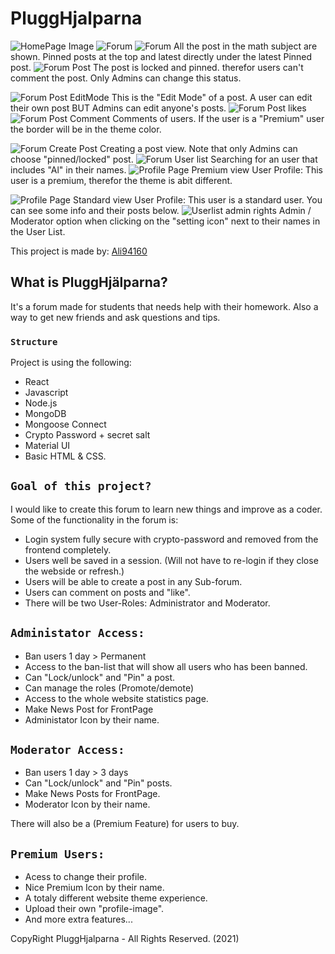 # PluggHjalparna

![HomePage Image](https://i.postimg.cc/XY3ByBwv/Ska-rmavbild-2021-06-17-kl-03-10-00.png)
![Forum](https://i.postimg.cc/9fDm4cNM/Ska-rmavbild-2021-06-17-kl-02-58-39.png)
![Forum](https://i.postimg.cc/KzbH6NL2/Ska-rmavbild-2021-06-17-kl-02-58-59.png)
 All the post in the math subject are shown. Pinned posts at the top and latest directly under the latest Pinned post.
![Forum Post](https://i.postimg.cc/4368Q90F/Ska-rmavbild-2021-06-17-kl-03-01-05.png)
The post is locked and pinned. therefor users can't comment the post. Only Admins can change this status.

![Forum Post EditMode](https://i.postimg.cc/FKVZLQfM/Ska-rmavbild-2021-06-17-kl-03-02-19.png)
This is the "Edit Mode" of a post. A user can edit their own post BUT Admins can edit anyone's posts.
![Forum Post likes](https://i.postimg.cc/k4MyNhKB/Ska-rmavbild-2021-06-17-kl-03-04-14.png)
![Forum Post Comment](https://i.postimg.cc/4yqbgfM9/Ska-rmavbild-2021-06-17-kl-03-06-45.png)
 Comments of users. If the user is a "Premium" user the border will be in the theme color.

![Forum Create Post](https://i.postimg.cc/V6Nj00Pt/Ska-rmavbild-2021-06-17-kl-03-07-09.png)
Creating a post view. Note that only Admins can choose "pinned/locked" post.
![Forum User list](https://i.postimg.cc/kgcwpb9V/Ska-rmavbild-2021-06-17-kl-03-07-34.png)
Searching for an user that includes "Al" in their names.
![Profile Page Premium view](https://i.postimg.cc/ncTD8Yjt/Ska-rmavbild-2021-06-17-kl-03-07-55.png)
User Profile: This user is a premium, therefor the theme is abit different.

![Profile Page Standard view](https://i.postimg.cc/Kzn10nSw/Ska-rmavbild-2021-06-17-kl-03-08-19.png)
User Profile: This user is a standard user. You can see some info and their posts below.
![Userlist admin rights](https://i.postimg.cc/YChj5cB1/Ska-rmavbild-2021-06-17-kl-03-09-13.png)
 Admin / Moderator option when clicking on the "setting icon" next to their names in the User List.

This project is made by: [Ali94160](https://github.com/ali94160)

## What is PluggHjälparna?
It's a forum made for students that needs help with their homework. Also a way to get new friends and ask questions and tips.

### `Structure`

Project is using the following:
- React
- Javascript
- Node.js
- MongoDB
- Mongoose Connect
- Crypto Password + secret salt
- Material UI
- Basic HTML & CSS.

## `Goal of this project?`

I would like to create this forum to learn new things and improve as a coder. 
Some of the functionality in the forum is:
* Login system fully secure with crypto-password and removed from the frontend completely.
* Users well be saved in a session. (Will not have to re-login if they close the webside or refresh.)
* Users will be able to create a post in any Sub-forum.
* Users can comment on posts and "like".
* There will be two User-Roles: Administrator and Moderator.

## `Administator Access:`
* Ban users 1 day > Permanent
* Access to the ban-list that will show all users who has been banned.
* Can "Lock/unlock" and "Pin" a post.
* Can manage the roles (Promote/demote)
* Access to the whole website statistics page. 
* Make News Post for FrontPage
* Administator Icon by their name.

## `Moderator Access:`
* Ban users 1 day > 3 days
* Can "Lock/unlock" and "Pin" posts.
* Make News Posts for FrontPage.
* Moderator Icon by their name.

There will also be a (Premium Feature) for users to buy.
## `Premium Users:`
* Acess to change their profile.
* Nice Premium Icon by their name.
* A totaly different website theme experience.
* Upload their own "profile-image".
* And more extra features...


CopyRight PluggHjalparna - All Rights Reserved. (2021)
